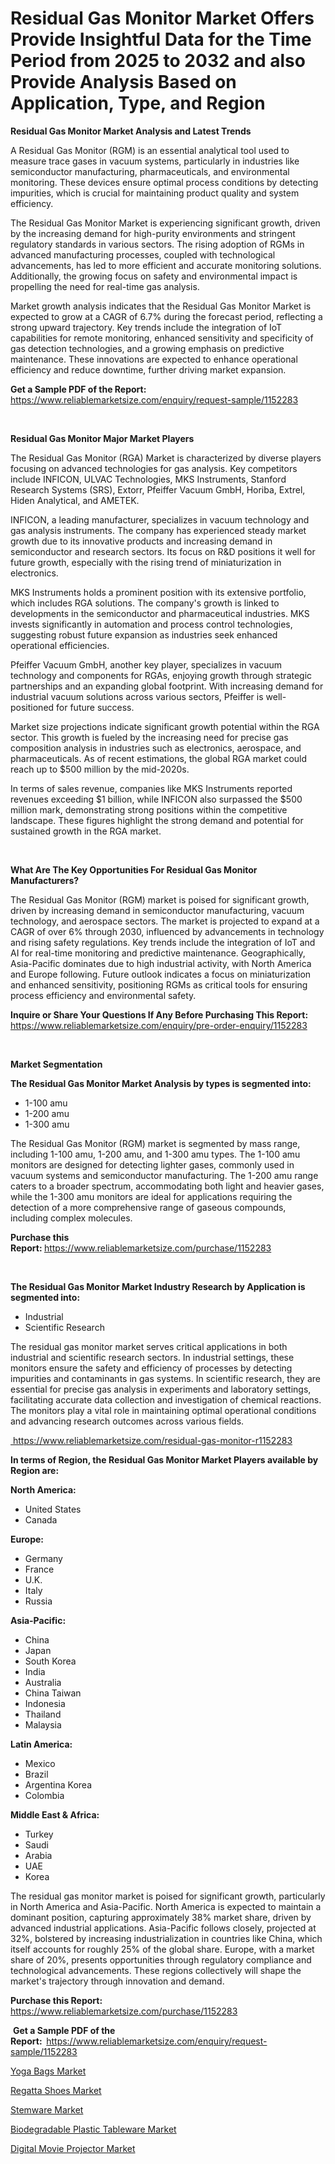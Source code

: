 <p><h1>Residual Gas Monitor Market Offers Provide Insightful Data for the Time Period from 2025 to 2032 and also Provide Analysis Based on Application, Type, and Region</h1></p><p><strong>Residual Gas Monitor Market Analysis and Latest Trends</strong></p>
<p><p>A Residual Gas Monitor (RGM) is an essential analytical tool used to measure trace gases in vacuum systems, particularly in industries like semiconductor manufacturing, pharmaceuticals, and environmental monitoring. These devices ensure optimal process conditions by detecting impurities, which is crucial for maintaining product quality and system efficiency.</p><p>The Residual Gas Monitor Market is experiencing significant growth, driven by the increasing demand for high-purity environments and stringent regulatory standards in various sectors. The rising adoption of RGMs in advanced manufacturing processes, coupled with technological advancements, has led to more efficient and accurate monitoring solutions. Additionally, the growing focus on safety and environmental impact is propelling the need for real-time gas analysis.</p><p>Market growth analysis indicates that the Residual Gas Monitor Market is expected to grow at a CAGR of 6.7% during the forecast period, reflecting a strong upward trajectory. Key trends include the integration of IoT capabilities for remote monitoring, enhanced sensitivity and specificity of gas detection technologies, and a growing emphasis on predictive maintenance. These innovations are expected to enhance operational efficiency and reduce downtime, further driving market expansion.</p></p>
<p><strong>Get a Sample PDF of the Report:&nbsp;</strong> <a href="https://www.reliablemarketsize.com/enquiry/request-sample/1152283?utm_campaign=1943&utm_medium=2&utm_source=Github&utm_content=ia&utm_term=28022025&utm_id=residual-gas-monitor">https://www.reliablemarketsize.com/enquiry/request-sample/1152283</a></p>
<p>&nbsp;</p>
<p><strong>Residual Gas Monitor Major Market Players</strong></p>
<p><p>The Residual Gas Monitor (RGA) Market is characterized by diverse players focusing on advanced technologies for gas analysis. Key competitors include INFICON, ULVAC Technologies, MKS Instruments, Stanford Research Systems (SRS), Extorr, Pfeiffer Vacuum GmbH, Horiba, Extrel, Hiden Analytical, and AMETEK. </p><p>INFICON, a leading manufacturer, specializes in vacuum technology and gas analysis instruments. The company has experienced steady market growth due to its innovative products and increasing demand in semiconductor and research sectors. Its focus on R&D positions it well for future growth, especially with the rising trend of miniaturization in electronics.</p><p>MKS Instruments holds a prominent position with its extensive portfolio, which includes RGA solutions. The company's growth is linked to developments in the semiconductor and pharmaceutical industries. MKS invests significantly in automation and process control technologies, suggesting robust future expansion as industries seek enhanced operational efficiencies.</p><p>Pfeiffer Vacuum GmbH, another key player, specializes in vacuum technology and components for RGAs, enjoying growth through strategic partnerships and an expanding global footprint. With increasing demand for industrial vacuum solutions across various sectors, Pfeiffer is well-positioned for future success.</p><p>Market size projections indicate significant growth potential within the RGA sector. This growth is fueled by the increasing need for precise gas composition analysis in industries such as electronics, aerospace, and pharmaceuticals. As of recent estimations, the global RGA market could reach up to $500 million by the mid-2020s.</p><p>In terms of sales revenue, companies like MKS Instruments reported revenues exceeding $1 billion, while INFICON also surpassed the $500 million mark, demonstrating strong positions within the competitive landscape. These figures highlight the strong demand and potential for sustained growth in the RGA market.</p></p>
<p>&nbsp;</p>
<p><strong>What Are The Key Opportunities For Residual Gas Monitor Manufacturers?</strong></p>
<p><p>The Residual Gas Monitor (RGM) market is poised for significant growth, driven by increasing demand in semiconductor manufacturing, vacuum technology, and aerospace sectors. The market is projected to expand at a CAGR of over 6% through 2030, influenced by advancements in technology and rising safety regulations. Key trends include the integration of IoT and AI for real-time monitoring and predictive maintenance. Geographically, Asia-Pacific dominates due to high industrial activity, with North America and Europe following. Future outlook indicates a focus on miniaturization and enhanced sensitivity, positioning RGMs as critical tools for ensuring process efficiency and environmental safety.</p></p>
<p><strong>Inquire or Share Your Questions If Any Before Purchasing This Report:</strong> <a href="https://www.reliablemarketsize.com/enquiry/pre-order-enquiry/1152283?utm_campaign=1943&utm_medium=2&utm_source=Github&utm_content=ia&utm_term=28022025&utm_id=residual-gas-monitor">https://www.reliablemarketsize.com/enquiry/pre-order-enquiry/1152283</a></p>
<p>&nbsp;</p>
<p><strong>Market Segmentation</strong></p>
<p><strong>The Residual Gas Monitor Market Analysis by types is segmented into:</strong></p>
<p><ul><li>1-100 amu</li><li>1-200 amu</li><li>1-300 amu</li></ul></p>
<p><p>The Residual Gas Monitor (RGM) market is segmented by mass range, including 1-100 amu, 1-200 amu, and 1-300 amu types. The 1-100 amu monitors are designed for detecting lighter gases, commonly used in vacuum systems and semiconductor manufacturing. The 1-200 amu range caters to a broader spectrum, accommodating both light and heavier gases, while the 1-300 amu monitors are ideal for applications requiring the detection of a more comprehensive range of gaseous compounds, including complex molecules.</p></p>
<p><strong>Purchase this Report:&nbsp;</strong><a href="https://www.reliablemarketsize.com/purchase/1152283?utm_campaign=1943&utm_medium=2&utm_source=Github&utm_content=ia&utm_term=28022025&utm_id=residual-gas-monitor">https://www.reliablemarketsize.com/purchase/1152283</a></p>
<p>&nbsp;</p>
<p><strong>The Residual Gas Monitor Market Industry Research by Application is segmented into:</strong></p>
<p><ul><li>Industrial</li><li>Scientific Research</li></ul></p>
<p><p>The residual gas monitor market serves critical applications in both industrial and scientific research sectors. In industrial settings, these monitors ensure the safety and efficiency of processes by detecting impurities and contaminants in gas systems. In scientific research, they are essential for precise gas analysis in experiments and laboratory settings, facilitating accurate data collection and investigation of chemical reactions. The monitors play a vital role in maintaining optimal operational conditions and advancing research outcomes across various fields.</p></p>
<p><a href="https://www.reliablemarketsize.com/residual-gas-monitor-r1152283?utm_campaign=1943&utm_medium=2&utm_source=Github&utm_content=ia&utm_term=28022025&utm_id=residual-gas-monitor">&nbsp;https://www.reliablemarketsize.com/residual-gas-monitor-r1152283</a></p>
<p><strong>In terms of Region, the Residual Gas Monitor Market Players available by Region are:</strong></p>
<p>
    <p> <strong> North America: </strong>
        <ul>
            <li>United States</li>
            <li>Canada</li>
        </ul>
        </p> 
    <p> <strong> Europe: </strong>
        <ul>
            <li>Germany</li>
            <li>France</li>
            <li>U.K.</li>
            <li>Italy</li>
            <li>Russia</li>
        </ul>
        </p> 
    <p> <strong> Asia-Pacific: </strong>
        <ul>
            <li>China</li>
            <li>Japan</li>
            <li>South Korea</li>
            <li>India</li>
            <li>Australia</li>
            <li>China Taiwan</li>
            <li>Indonesia</li>
            <li>Thailand</li>
            <li>Malaysia</li>
        </ul>
        </p> 
    <p> <strong> Latin America: </strong>
        <ul>
            <li>Mexico</li>
            <li>Brazil</li>
            <li>Argentina Korea</li>
            <li>Colombia</li>
        </ul>
        </p> 
    <p> <strong> Middle East & Africa: </strong>
        <ul>
            <li>Turkey</li>
            <li>Saudi</li>
            <li>Arabia</li>
            <li>UAE</li>
            <li>Korea</li>
        </ul>
    </p>
    </p>
<p><p>The residual gas monitor market is poised for significant growth, particularly in North America and Asia-Pacific. North America is expected to maintain a dominant position, capturing approximately 38% market share, driven by advanced industrial applications. Asia-Pacific follows closely, projected at 32%, bolstered by increasing industrialization in countries like China, which itself accounts for roughly 25% of the global share. Europe, with a market share of 20%, presents opportunities through regulatory compliance and technological advancements. These regions collectively will shape the market's trajectory through innovation and demand.</p></p>
<p><strong>Purchase this Report: </strong><a href="https://www.reliablemarketsize.com/purchase/1152283?utm_campaign=1943&utm_medium=2&utm_source=Github&utm_content=ia&utm_term=28022025&utm_id=residual-gas-monitor">https://www.reliablemarketsize.com/purchase/1152283</a></p>
<p>&nbsp;<strong>Get a Sample PDF of the Report:&nbsp;&nbsp;</strong><a href="https://www.reliablemarketsize.com/enquiry/request-sample/1152283?utm_campaign=1943&utm_medium=2&utm_source=Github&utm_content=ia&utm_term=28022025&utm_id=residual-gas-monitor">https://www.reliablemarketsize.com/enquiry/request-sample/1152283</a></p>
<p><strong></strong></p>
<p><p><a href="https://github.com/sukeldrage0g/Market-Research-Report-List-1/blob/main/yoga-bags-market.md?utm_campaign=1943&utm_medium=2&utm_source=Github&utm_content=ia&utm_term=28022025&utm_id=residual-gas-monitor">Yoga Bags Market</a></p><p><a href="https://github.com/AKSHATREPORTPRIME/Market-Research-Report-List-7/blob/main/regatta-shoes-market.md?utm_campaign=1943&utm_medium=2&utm_source=Github&utm_content=ia&utm_term=28022025&utm_id=residual-gas-monitor">Regatta Shoes Market</a></p><p><a href="https://github.com/indrystar/Market-Research-Report-List-5/blob/main/stemware-market.md?utm_campaign=1943&utm_medium=2&utm_source=Github&utm_content=ia&utm_term=28022025&utm_id=residual-gas-monitor">Stemware Market</a></p><p><a href="https://github.com/LilianFaulkner65/Market-Research-Report-List-1/blob/main/biodegradable-plastic-tableware-market.md?utm_campaign=1943&utm_medium=2&utm_source=Github&utm_content=ia&utm_term=28022025&utm_id=residual-gas-monitor">Biodegradable Plastic Tableware Market</a></p><p><a href="https://github.com/SamiaChowdhury801/Market-Research-Report-List-1/blob/main/digital-movie-projector-market.md?utm_campaign=1943&utm_medium=2&utm_source=Github&utm_content=ia&utm_term=28022025&utm_id=residual-gas-monitor">Digital Movie Projector Market</a></p></p>